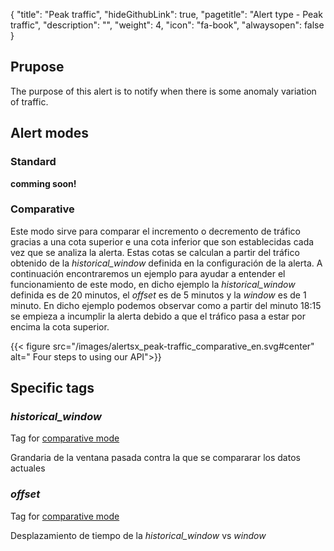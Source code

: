{
  "title": "Peak traffic",
  "hideGithubLink": true,
	"pagetitle": "Alert type - Peak traffic",
  "description": "",
  "weight": 4,
  "icon": "fa-book",
  "alwaysopen": false
}

## Prupose

The purpose of this alert is to notify when there is some anomaly variation of traffic.

## Alert modes

### Standard

__comming soon!__

### Comparative

Este modo sirve para comparar el incremento o decremento de tráfico gracias a una cota superior e una cota inferior que son establecidas cada vez que se analiza la alerta. Estas cotas se calculan a partir del tráfico obtenido de la _historical\_window_ definida en la configuración de la alerta. A continuación encontraremos un ejemplo para ayudar a entender el funcionamiento de este modo, en dicho ejemplo la _historical\_window_ definida es de 20 minutos, el _offset_ es de 5 minutos y la _window_ es de 1 minuto. En dicho ejemplo podemos observar como a partir del minuto 18:15 se empieza a incumplir la alerta debido a que el tráfico pasa a estar por encima la cota superior.

{{< figure src="/images/alertsx_peak-traffic_comparative_en.svg#center" alt=" Four steps to using our API">}}

## Specific tags

### _historical\_window_
Tag for [comparative mode](#comparative)

Grandaria de la ventana pasada contra la que se compararar los datos actuales

### _offset_
Tag for [comparative mode](#comparative)

Desplazamiento de tiempo de la _historical\_window_ vs _window_
